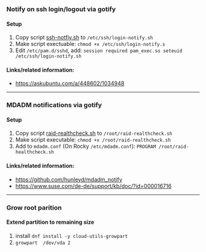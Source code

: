 ### Notify on ssh login/logout via gotify

#### Setup
1) Copy script [ssh-notfiy.sh](./scripts/ssh-notify.sh) to `/etc/ssh/login-notify.sh`
2) Make script exectuable: `chmod +x /etc/ssh/login-notify.s`
3) Edit `/etc/pam.d/sshd`, add: `session required pam_exec.so seteuid /etc/ssh/login-notify.sh`

#### Links/related information:
- https://askubuntu.com/a/448602/1034948

---


### MDADM notifications via gotify

#### Setup
1) Copy script [raid-realthcheck.sh](./scripts/raid-realthcheck.sh) to `/root/raid-realthcheck.sh`
2) Make script executable: `chmod +x /root/raid-realthcheck.sh`
3) Add to `mdadm.conf` (On Rocky `/etc/mdadm.conf`): `PROGRAM /root/raid-healthcheck.sh`

#### Links/related information:
- https://github.com/hunleyd/mdadm_notify
- https://www.suse.com/de-de/support/kb/doc/?id=000016716

----

### Grow root parition

#### Extend partition to remaining size
1) install `dnf install -y cloud-utils-growpart`
2) `growpart  /dev/vda 2`
